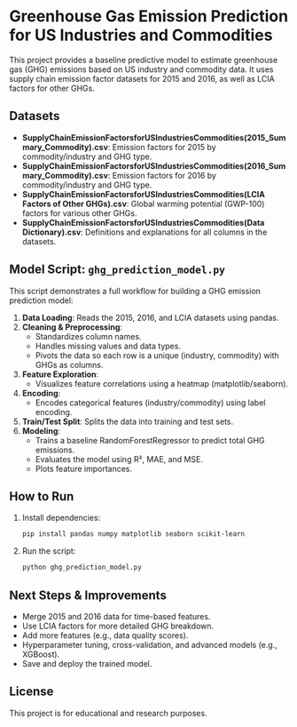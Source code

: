 # Greenhouse Gas Emission Prediction for US Industries and Commodities

This project provides a baseline predictive model to estimate greenhouse gas (GHG) emissions based on US industry and commodity data. It uses supply chain emission factor datasets for 2015 and 2016, as well as LCIA factors for other GHGs.

## Datasets
- **SupplyChainEmissionFactorsforUSIndustriesCommodities(2015_Summary_Commodity).csv**: Emission factors for 2015 by commodity/industry and GHG type.
- **SupplyChainEmissionFactorsforUSIndustriesCommodities(2016_Summary_Commodity).csv**: Emission factors for 2016 by commodity/industry and GHG type.
- **SupplyChainEmissionFactorsforUSIndustriesCommodities(LCIA Factors of Other GHGs).csv**: Global warming potential (GWP-100) factors for various other GHGs.
- **SupplyChainEmissionFactorsforUSIndustriesCommodities(Data Dictionary).csv**: Definitions and explanations for all columns in the datasets.

## Model Script: `ghg_prediction_model.py`
This script demonstrates a full workflow for building a GHG emission prediction model:

1. **Data Loading**: Reads the 2015, 2016, and LCIA datasets using pandas.
2. **Cleaning & Preprocessing**:
   - Standardizes column names.
   - Handles missing values and data types.
   - Pivots the data so each row is a unique (industry, commodity) with GHGs as columns.
3. **Feature Exploration**:
   - Visualizes feature correlations using a heatmap (matplotlib/seaborn).
4. **Encoding**:
   - Encodes categorical features (industry/commodity) using label encoding.
5. **Train/Test Split**: Splits the data into training and test sets.
6. **Modeling**:
   - Trains a baseline RandomForestRegressor to predict total GHG emissions.
   - Evaluates the model using R², MAE, and MSE.
   - Plots feature importances.

## How to Run
1. Install dependencies:
   ```bash
   pip install pandas numpy matplotlib seaborn scikit-learn
   ```
2. Run the script:
   ```bash
   python ghg_prediction_model.py
   ```

## Next Steps & Improvements
- Merge 2015 and 2016 data for time-based features.
- Use LCIA factors for more detailed GHG breakdown.
- Add more features (e.g., data quality scores).
- Hyperparameter tuning, cross-validation, and advanced models (e.g., XGBoost).
- Save and deploy the trained model.

## License
This project is for educational and research purposes. 